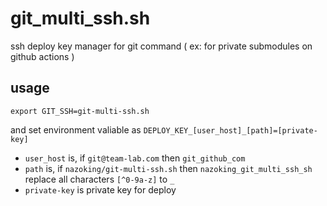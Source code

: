 # git_multi_ssh.sh

ssh deploy key manager for git command ( ex: for private submodules on github actions )

## usage

`export GIT_SSH=git-multi-ssh.sh`

and set environment valiable as `DEPLOY_KEY_[user_host]_[path]=[private-key]`


- `user_host` is, if `git@team-lab.com` then `git_github_com`
- `path` is, if `nazoking/git-multi-ssh.sh` then `nazoking_git_multi_ssh_sh`
  replace all characters `[^0-9a-z]` to `_`
- `private-key` is private key for deploy
